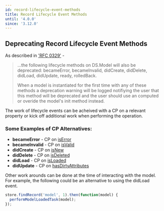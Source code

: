 ```yaml
---
id: record-lifecycle-event-methods
title: Record Lifecycle Event Methods
until: '4.0.0'
since: '3.12.0'
---
```

## Deprecating Record Lifecycle Event Methods
As described in ['RFC 0329'](https://github.com/emberjs/rfcs/pull/329) -
>...the following lifecycle methods on DS.Model will also be deprecated: becameError, becameInvalid, didCreate, didDelete, didLoad, didUpdate, ready, rolledBack.
>
> When a model is instantiated for the first time with any of these methods a deprecation warning will be logged notifiying the user that this method will be deprecated and the user should use an computed or overide the model's init method instead.

The  work of lifecycle events can be acheived with a CP on a relevant property or kick off additional work when performing the operation.

### Some Examples of CP Alternatives:
* **becameError** - CP on [isError](https://api.emberjs.com/ember-data/3.10/classes/DS.Model/properties/isError?anchor=isError)
* **becameInvalid** - CP on [isValid](https://api.emberjs.com/ember-data/3.10/classes/DS.Model/properties/isValid?anchor=isValid)
* **didCreate** - CP on [isNew](https://api.emberjs.com/ember-data/3.10/classes/DS.Model/properties/isNew?anchor=isNew)
* **didDelete** - CP on [isDeleted](https://api.emberjs.com/ember-data/3.10/classes/DS.Model/properties/isDeleted?anchor=isDeleted)
* **didLoad** - CP on [isLoaded](https://api.emberjs.com/ember-data/3.10/classes/DS.Model/properties/isLoaded?anchor=isLoaded)
* **didUpdate** - CP on [hasDirtyAttributes](https://api.emberjs.com/ember-data/3.10/classes/DS.Model/properties/hasDirtyAttributes?anchor=hasDirtyAttributes)

Other work arounds can be done at the time of interacting with the model.
For example, the following could be an alternative to using the didLoad event.

```javascript
store.findRecord('model', 1).then(function(model) {
  performModelLoadedTask(model);
});
```
